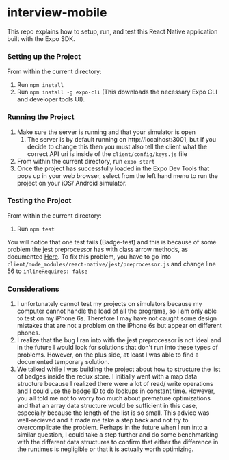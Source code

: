 # interview-mobile
This repo explains how to setup, run, and test this React Native application built with the Expo SDK. 

### Setting up the Project
From within the current directory: 
1. Run `npm install`
2. Run `npm install -g expo-cli` (This downloads the necessary Expo CLI and developer tools UI).

### Running the Project
1. Make sure the server is running and that your simulator is open
    1. The server is by default running on http://localhost:3001, but if you decide to change this then you must also tell the client what the correct API uri is inside of the `client/config/keys.js` file
2. From within the current directory, run `expo start`
3. Once the project has successfully loaded in the Expo Dev Tools that pops up in your web browser, select from the left hand menu to run the project on your iOS/ Android simulator. 

### Testing the Project
From within the current directory:
1. Run `npm test` 
   
You will notice that one test fails (Badge-test) and this is because of some problem the jest preprocessor has with class arrow methods, as documented [Here](https://github.com/facebook/react-native/issues/22175#issuecomment-439988478). To fix this problem, you have to go into `client/node_modules/react-native/jest/preprocessor.js` and change line 56 to `inlineRequires: false` 

### Considerations
1. I unfortunately cannot test my projects on simulators because my computer cannot handle the load of all the programs, so I am only able to test on my iPhone 6s. Therefore I may have not caught some design mistakes that are not a problem on the iPhone 6s but appear on different phones. 
2. I realize that the bug I ran into with the jest preprocessor is not ideal and in the future I would look for solutions that don't run into these types of problems. However, on the plus side, at least I was able to find a documented temporary solution.
3. We talked while I was building the project about how to structure the list of badges inside the redux store. I initially went with a map data structure because I realized there were a lot of read/ write operations and I could use the badge ID to do lookups in constant time. However, you all told me not to worry too much about premature optimizations and that an array data structure would be sufficient in this case, especially because the length of the list is so small. This advice was well-recieved and it made me take a step back and not try to overcomplicate the problem. Perhaps in the future when I run into a similar question, I could take a step further and do some benchmarking with the different data structures to confirm that either the difference in the runtimes is negligible or that it is actually worth optimizing. 
